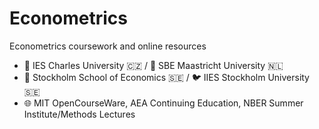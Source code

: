 # Econometrics
 Econometrics coursework and online resources

  - 🐣 IES Charles University 🇨🇿 / 🐥 SBE Maastricht University 🇳🇱
  - 🐔 Stockholm School of Economics 🇸🇪 / 🐦 IIES Stockholm University 🇸🇪
  - 🌐 MIT OpenCourseWare, AEA Continuing Education, NBER Summer Institute/Methods Lectures
